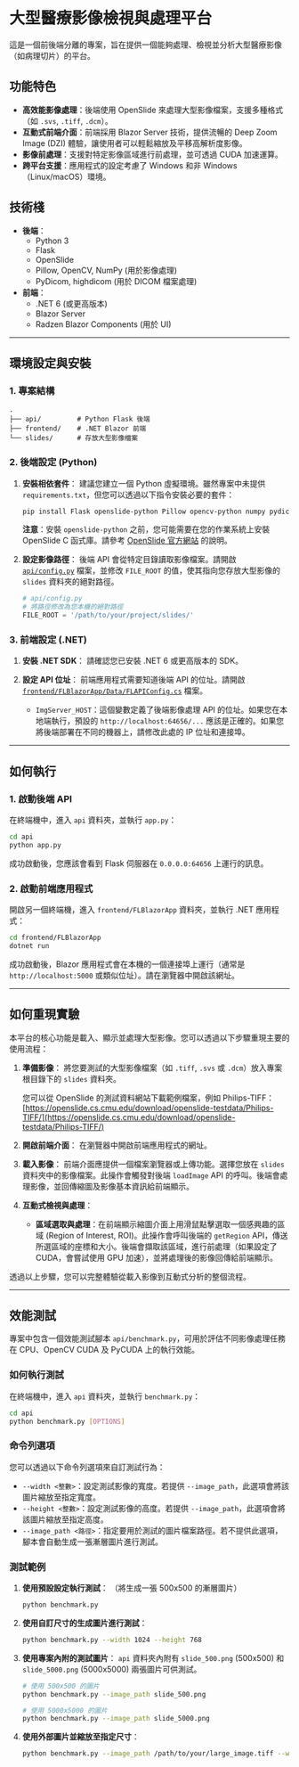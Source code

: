 # 大型醫療影像檢視與處理平台

這是一個前後端分離的專案，旨在提供一個能夠處理、檢視並分析大型醫療影像（如病理切片）的平台。

## 功能特色

*   **高效能影像處理**：後端使用 OpenSlide 來處理大型影像檔案，支援多種格式（如 `.svs`, `.tiff`, `.dcm`）。
*   **互動式前端介面**：前端採用 Blazor Server 技術，提供流暢的 Deep Zoom Image (DZI) 體驗，讓使用者可以輕鬆縮放及平移高解析度影像。
*   **影像前處理**：支援對特定影像區域進行前處理，並可透過 CUDA 加速運算。
*   **跨平台支援**：應用程式的設定考慮了 Windows 和非 Windows（Linux/macOS）環境。

## 技術棧

*   **後端**：
    *   Python 3
    *   Flask
    *   OpenSlide
    *   Pillow, OpenCV, NumPy (用於影像處理)
    *   PyDicom, highdicom (用於 DICOM 檔案處理)
*   **前端**：
    *   .NET 6 (或更高版本)
    *   Blazor Server
    *   Radzen Blazor Components (用於 UI)

---

## 環境設定與安裝

### 1. 專案結構

```
.
├── api/         # Python Flask 後端
├── frontend/    # .NET Blazor 前端
└── slides/      # 存放大型影像檔案
```

### 2. 後端設定 (Python)

1.  **安裝相依套件**：
    建議您建立一個 Python 虛擬環境。雖然專案中未提供 `requirements.txt`，但您可以透過以下指令安裝必要的套件：

    ```bash
    pip install Flask openslide-python Pillow opencv-python numpy pydicom highdicom
    ```

    **注意**：安裝 `openslide-python` 之前，您可能需要在您的作業系統上安裝 OpenSlide C 函式庫。請參考 [OpenSlide 官方網站](https://openslide.org/download/) 的說明。

2.  **設定影像路徑**：
    後端 API 會從特定目錄讀取影像檔案。請開啟 [`api/config.py`](api/config.py) 檔案，並修改 `FILE_ROOT` 的值，使其指向您存放大型影像的 `slides` 資料夾的絕對路徑。

    ```python
    # api/config.py
    # 將路徑修改為您本機的絕對路徑
    FILE_ROOT = '/path/to/your/project/slides/'
    ```

### 3. 前端設定 (.NET)

1.  **安裝 .NET SDK**：
    請確認您已安裝 .NET 6 或更高版本的 SDK。

2.  **設定 API 位址**：
    前端應用程式需要知道後端 API 的位址。請開啟 [`frontend/FLBlazorApp/Data/FLAPIConfig.cs`](frontend/FLBlazorApp/Data/FLAPIConfig.cs) 檔案。

    *   `ImgServer_HOST`：這個變數定義了後端影像處理 API 的位址。如果您在本地端執行，預設的 `http://localhost:64656/...` 應該是正確的。如果您將後端部署在不同的機器上，請修改此處的 IP 位址和連接埠。

---

## 如何執行

### 1. 啟動後端 API

在終端機中，進入 `api` 資料夾，並執行 `app.py`：

```bash
cd api
python app.py
```

成功啟動後，您應該會看到 Flask 伺服器在 `0.0.0.0:64656` 上運行的訊息。

### 2. 啟動前端應用程式

開啟另一個終端機，進入 `frontend/FLBlazorApp` 資料夾，並執行 .NET 應用程式：

```bash
cd frontend/FLBlazorApp
dotnet run
```

成功啟動後，Blazor 應用程式會在本機的一個連接埠上運行（通常是 `http://localhost:5000` 或類似位址）。請在瀏覽器中開啟該網址。

---

## 如何重現實驗

本平台的核心功能是載入、顯示並處理大型影像。您可以透過以下步驟重現主要的使用流程：

1.  **準備影像**：
    將您要測試的大型影像檔案（如 `.tiff`, `.svs` 或 `.dcm`）放入專案根目錄下的 `slides` 資料夾。

    您可以從 OpenSlide 的測試資料網站下載範例檔案，例如 Philips-TIFF：
    [https://openslide.cs.cmu.edu/download/openslide-testdata/Philips-TIFF/](https://openslide.cs.cmu.edu/download/openslide-testdata/Philips-TIFF/)

2.  **開啟前端介面**：
    在瀏覽器中開啟前端應用程式的網址。

3.  **載入影像**：
    前端介面應提供一個檔案瀏覽器或上傳功能。選擇您放在 `slides` 資料夾中的影像檔案。此操作會觸發對後端 `loadImage` API 的呼叫。後端會處理影像，並回傳縮圖及影像基本資訊給前端顯示。

4.  **互動式檢視與處理**：
    *   **區域選取與處理**：在前端顯示縮圖介面上用滑鼠點擊選取一個感興趣的區域 (Region of Interest, ROI)。此操作會呼叫後端的 `getRegion` API，傳送所選區域的座標和大小。後端會擷取該區域，進行前處理（如果設定了 CUDA，會嘗試使用 GPU 加速），並將處理後的影像回傳給前端顯示。

透過以上步驟，您可以完整體驗從載入影像到互動式分析的整個流程。

---

## 效能測試

專案中包含一個效能測試腳本 `api/benchmark.py`，可用於評估不同影像處理任務在 CPU、OpenCV CUDA 及 PyCUDA 上的執行效能。

### 如何執行測試

在終端機中，進入 `api` 資料夾，並執行 `benchmark.py`：

```bash
cd api
python benchmark.py [OPTIONS]
```

### 命令列選項

您可以透過以下命令列選項來自訂測試行為：

*   `--width <整數>`：設定測試影像的寬度。若提供 `--image_path`，此選項會將該圖片縮放至指定寬度。
*   `--height <整數>`：設定測試影像的高度。若提供 `--image_path`，此選項會將該圖片縮放至指定高度。
*   `--image_path <路徑>`：指定要用於測試的圖片檔案路徑。若不提供此選項，腳本會自動生成一張漸層圖片進行測試。

### 測試範例

1.  **使用預設設定執行測試**：
    （將生成一張 500x500 的漸層圖片）
    ```bash
    python benchmark.py
    ```

2.  **使用自訂尺寸的生成圖片進行測試**：
    ```bash
    python benchmark.py --width 1024 --height 768
    ```

3.  **使用專案內附的測試圖片**：
    `api` 資料夾內附有 `slide_500.png` (500x500) 和 `slide_5000.png` (5000x5000) 兩張圖片可供測試。
    ```bash
    # 使用 500x500 的圖片
    python benchmark.py --image_path slide_500.png

    # 使用 5000x5000 的圖片
    python benchmark.py --image_path slide_5000.png
    ```

4.  **使用外部圖片並縮放至指定尺寸**：
    ```bash
    python benchmark.py --image_path /path/to/your/large_image.tiff --width 800 --height 600
    ```